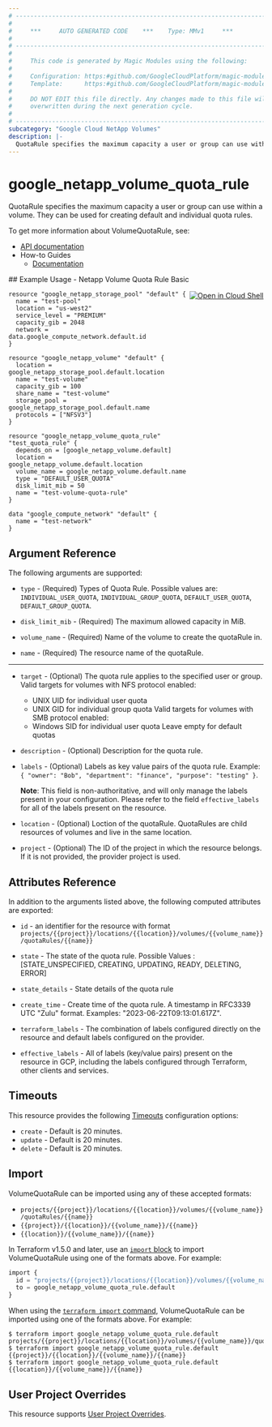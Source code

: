 ```yaml
---
# ----------------------------------------------------------------------------
#
#     ***     AUTO GENERATED CODE    ***    Type: MMv1     ***
#
# ----------------------------------------------------------------------------
#
#     This code is generated by Magic Modules using the following:
#
#     Configuration: https:#github.com/GoogleCloudPlatform/magic-modules/tree/main/mmv1/products/netapp/VolumeQuotaRule.yaml
#     Template:      https:#github.com/GoogleCloudPlatform/magic-modules/tree/main/mmv1/templates/terraform/resource.html.markdown.tmpl
#
#     DO NOT EDIT this file directly. Any changes made to this file will be
#     overwritten during the next generation cycle.
#
# ----------------------------------------------------------------------------
subcategory: "Google Cloud NetApp Volumes"
description: |-
  QuotaRule specifies the maximum capacity a user or group can use within a volume.
---
```


# google_netapp_volume_quota_rule

QuotaRule specifies the maximum capacity a user or group can use within a volume. They can be used for creating default and individual quota rules.


To get more information about VolumeQuotaRule, see:

* [API documentation](https://cloud.google.com/netapp/volumes/docs/reference/rest/v1/projects.locations.volumes.quotaRules)
* How-to Guides
    * [Documentation](https://cloud.google.com/netapp/volumes/docs/configure-and-use/volumes/overview#volume_user_and_group_quotas)

<div class = "oics-button" style="float: right; margin: 0 0 -15px">
  <a href="https://console.cloud.google.com/cloudshell/open?cloudshell_git_repo=https%3A%2F%2Fgithub.com%2Fterraform-google-modules%2Fdocs-examples.git&cloudshell_image=gcr.io%2Fcloudshell-images%2Fcloudshell%3Alatest&cloudshell_print=.%2Fmotd&cloudshell_tutorial=.%2Ftutorial.md&cloudshell_working_dir=netapp_volume_quota_rule_basic&open_in_editor=main.tf" target="_blank">
    <img alt="Open in Cloud Shell" src="//gstatic.com/cloudssh/images/open-btn.svg" style="max-height: 44px; margin: 32px auto; max-width: 100%;">
  </a>
</div>
## Example Usage - Netapp Volume Quota Rule Basic


```hcl
resource "google_netapp_storage_pool" "default" {
  name = "test-pool"
  location = "us-west2"
  service_level = "PREMIUM"
  capacity_gib = 2048
  network = data.google_compute_network.default.id
}

resource "google_netapp_volume" "default" {
  location = google_netapp_storage_pool.default.location
  name = "test-volume"
  capacity_gib = 100
  share_name = "test-volume"
  storage_pool = google_netapp_storage_pool.default.name
  protocols = ["NFSV3"]
}

resource "google_netapp_volume_quota_rule" "test_quota_rule" {
  depends_on = [google_netapp_volume.default]
  location = google_netapp_volume.default.location
  volume_name = google_netapp_volume.default.name
  type = "DEFAULT_USER_QUOTA"
  disk_limit_mib = 50
  name = "test-volume-quota-rule"
}

data "google_compute_network" "default" {
  name = "test-network"
}
```

## Argument Reference

The following arguments are supported:


* `type` -
  (Required)
  Types of Quota Rule.
  Possible values are: `INDIVIDUAL_USER_QUOTA`, `INDIVIDUAL_GROUP_QUOTA`, `DEFAULT_USER_QUOTA`, `DEFAULT_GROUP_QUOTA`.

* `disk_limit_mib` -
  (Required)
  The maximum allowed capacity in MiB.

* `volume_name` -
  (Required)
  Name of the volume to create the quotaRule in.

* `name` -
  (Required)
  The resource name of the quotaRule.


- - -


* `target` -
  (Optional)
  The quota rule applies to the specified user or group.
  Valid targets for volumes with NFS protocol enabled:
    - UNIX UID for individual user quota
    - UNIX GID for individual group quota
  Valid targets for volumes with SMB protocol enabled:
    - Windows SID for individual user quota
  Leave empty for default quotas

* `description` -
  (Optional)
  Description for the quota rule.

* `labels` -
  (Optional)
  Labels as key value pairs of the quota rule. Example: `{ "owner": "Bob", "department": "finance", "purpose": "testing" }`.

  **Note**: This field is non-authoritative, and will only manage the labels present in your configuration.
  Please refer to the field `effective_labels` for all of the labels present on the resource.

* `location` -
  (Optional)
  Loction of the quotaRule. QuotaRules are child resources of volumes and live in the same location.

* `project` - (Optional) The ID of the project in which the resource belongs.
    If it is not provided, the provider project is used.


## Attributes Reference

In addition to the arguments listed above, the following computed attributes are exported:

* `id` - an identifier for the resource with format `projects/{{project}}/locations/{{location}}/volumes/{{volume_name}}/quotaRules/{{name}}`

* `state` -
  The state of the quota rule. Possible Values : [STATE_UNSPECIFIED, CREATING, UPDATING, READY, DELETING, ERROR]

* `state_details` -
  State details of the quota rule

* `create_time` -
  Create time of the quota rule. A timestamp in RFC3339 UTC "Zulu" format. Examples: "2023-06-22T09:13:01.617Z".

* `terraform_labels` -
  The combination of labels configured directly on the resource
   and default labels configured on the provider.

* `effective_labels` -
  All of labels (key/value pairs) present on the resource in GCP, including the labels configured through Terraform, other clients and services.


## Timeouts

This resource provides the following
[Timeouts](https://developer.hashicorp.com/terraform/plugin/sdkv2/resources/retries-and-customizable-timeouts) configuration options:

- `create` - Default is 20 minutes.
- `update` - Default is 20 minutes.
- `delete` - Default is 20 minutes.

## Import


VolumeQuotaRule can be imported using any of these accepted formats:

* `projects/{{project}}/locations/{{location}}/volumes/{{volume_name}}/quotaRules/{{name}}`
* `{{project}}/{{location}}/{{volume_name}}/{{name}}`
* `{{location}}/{{volume_name}}/{{name}}`


In Terraform v1.5.0 and later, use an [`import` block](https://developer.hashicorp.com/terraform/language/import) to import VolumeQuotaRule using one of the formats above. For example:

```tf
import {
  id = "projects/{{project}}/locations/{{location}}/volumes/{{volume_name}}/quotaRules/{{name}}"
  to = google_netapp_volume_quota_rule.default
}
```

When using the [`terraform import` command](https://developer.hashicorp.com/terraform/cli/commands/import), VolumeQuotaRule can be imported using one of the formats above. For example:

```
$ terraform import google_netapp_volume_quota_rule.default projects/{{project}}/locations/{{location}}/volumes/{{volume_name}}/quotaRules/{{name}}
$ terraform import google_netapp_volume_quota_rule.default {{project}}/{{location}}/{{volume_name}}/{{name}}
$ terraform import google_netapp_volume_quota_rule.default {{location}}/{{volume_name}}/{{name}}
```

## User Project Overrides

This resource supports [User Project Overrides](https://registry.terraform.io/providers/hashicorp/google/latest/docs/guides/provider_reference#user_project_override).
